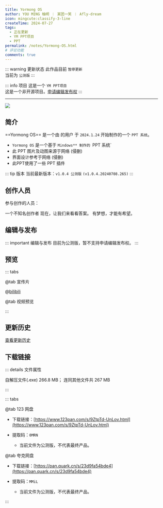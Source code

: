 ```yaml
---
title: Yormong OS
author: YOU MING 柚明 ︱ 某团一笑 ︱ Afly-dream
icon: mingcute:classify-3-line
createTime: 2024-07-27
tags:
  - 正在更新
  - YM PPT项目
  - PPT
permalink: /notes/Yormong-OS.html
# 评论功能
comments: true
---
```


::: warning 更新状态
此作品目前 `暂停更新`  
当前为 `公测版`
:::

::: info 项目
这是一个 `YM PPT项目`  
这是一个非开源项目。[申请编辑发布权](#编辑与发布)
:::

---

![](https://image.youming.us.kg/ym-os.png)

## <Icon name="mingcute:document-line" color="currentColor" /> 简介

==Yormong OS== 是一个由 <Badge text="Youming 工作室" type="tip" /> 的用户 <Badge text="YOU MING 柚明" type="info" /> 于 `2024.1.24` 开始制作的一个 `PPT 系统`。

- `Yormong OS` 是一个基于 `Mindows** 制作的 `PPT 系统`
- 此 PPT 图片及动图来源于网络      (侵删)
- 界面设计参考于网络                 (侵删)
- 此PPT使用了一些 PPT 插件

::: tip 版本
当前最新版本：`v1.0.4 公测版` `(v1.0.4.20240708.265)`
:::

## <Icon name="mingcute:contacts-3-line" color="currentColor" /> 创作人员

参与创作的人员：<Badge text="YOU MING 柚明" type="info" /> <Badge text="某团一笑" type="info" /> <Badge text="Afly-dream" type="info" />

<LinkCard title="YOU MING 柚明" icon="https://image.youming.us.kg/ym-ys.png" href="/notes/更多/工作室.html#you-ming-柚明">
    一个不知名创作者
</LinkCard>

<LinkCard title="某团一笑" icon="https://image.youming.us.kg/tx-2-ys.png" href="/notes/更多/工作室.html#某团一笑">
    现在，让我们来看看答案。
</LinkCard>

<LinkCard title="Afly-dream" icon="https://image.youming.us.kg/tx-3-ys.png" href="/notes/更多/工作室.html#afly-dream">
    有梦想，才能有希望。
</LinkCard>

## <Icon name="mingcute:pencil-3-line" color="currentColor" /> 编辑与发布

::: important 编辑与发布
目前为公测版，暂不支持申请编辑发布权。
:::

## <Icon name="mingcute:eye-2-line" color="currentColor" /> 预览
::: tabs

@tab <Icon name="mingcute:film-line" color="currentColor" /> 宣传片

<LinkCard title="哔哩哔哩-链接" icon="mingcute:bilibili-fill" href="https://www.bilibili.com/video/BV1Dq421c7EC"></LinkCard>

@[bilibili](BV1Dq421c7EC)

@tab <Icon name="mingcute:film-line" color="currentColor" /> 视频预览

<LinkCard title="哔哩哔哩 - 合集" icon="mingcute:bilibili-fill" href="https://space.bilibili.com/1337092956/channel/collectiondetail?sid=2711175"></LinkCard>

:::

## <Icon name="mingcute:history-anticlockwise-line" color="currentColor" /> 更新历史

[查看更新历史](/notes/更新历史/Yormong-OS.html)

## <Icon name="mingcute:arrow-to-down-line" color="currentColor" /> 下载链接

::: details <Icon name="mingcute:file-info-line" color="currentColor" /> 文件属性

<CardGrid>
  <Card title="公测版v1.0.0.20240622.343.exe" icon="mingcute:file-zip-line">
    自解压文件(.exe) 266.8 MB；
    连同其他文件共 267 MB
  </Card>
</CardGrid>

:::

::: tabs

@tab <Icon name="mingcute:cloud-line" color="currentColor" /> 123 网盘

- 下载链接：[https://www.123pan.com/s/9ZtpTd-UnLov.html](https://www.123pan.com/s/9ZtpTd-UnLov.html)
- 提取码：`0MRN`

  - 当前文件为公测版，不代表最终产品。

@tab <Icon name="mingcute:cloud-line" color="currentColor" /> 夸克网盘

- 下载链接：[https://pan.quark.cn/s/23d9fa54bde4](https://pan.quark.cn/s/23d9fa54bde4)
- 提取码：`MMiL`

  - 当前文件为公测版，不代表最终产品。

:::